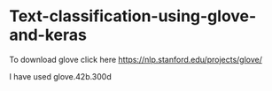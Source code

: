 # Text-classification-using-glove-and-keras

To download glove click here https://nlp.stanford.edu/projects/glove/

I have used glove.42b.300d
